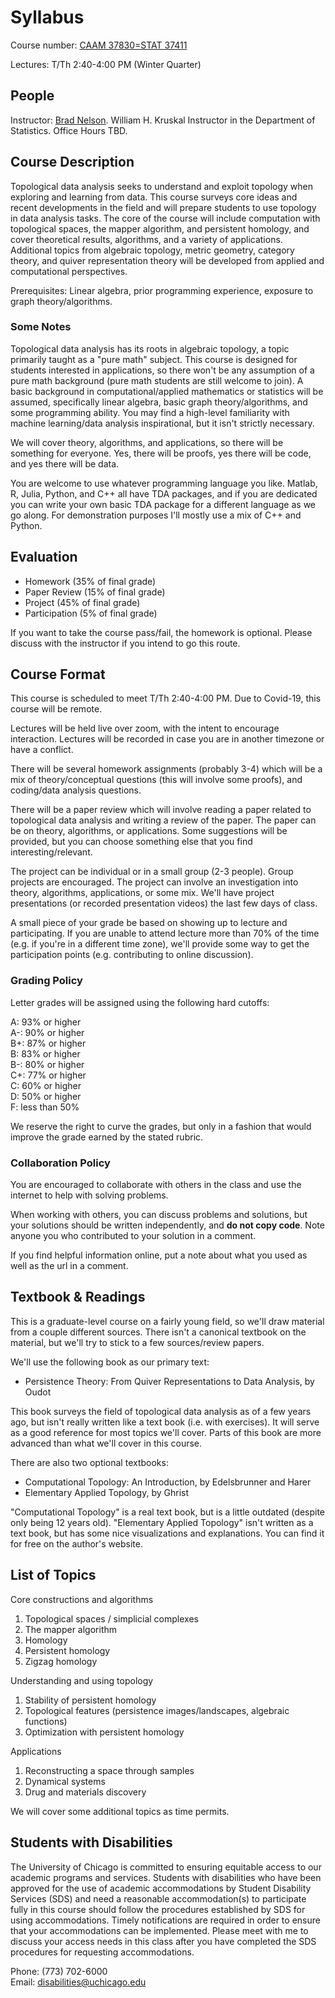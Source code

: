# Syllabus

Course number: [CAAM 37830=STAT 37411](https://stat.uchicago.edu/academics/course-info/2020-2021-courses/winter-2021-stat-37411/)

Lectures: T/Th 2:40-4:00 PM (Winter Quarter)

## People
Instructor:  [Brad Nelson](https://bnels.github.io/). William H. Kruskal Instructor in the Department of Statistics. Office Hours TBD.

## Course Description
Topological data analysis seeks to understand and exploit topology when exploring and learning from data. This course surveys core ideas and recent developments in the field and will prepare students to use topology in data analysis tasks.  The core of the course will include computation with topological spaces, the mapper algorithm, and persistent homology, and cover theoretical results, algorithms, and a variety of applications.  Additional topics from algebraic topology, metric geometry, category theory, and quiver representation theory will be developed from applied and computational perspectives.

Prerequisites:
Linear algebra, prior programming experience, exposure to graph theory/algorithms.

### Some Notes

Topological data analysis has its roots in algebraic topology, a topic primarily taught as a "pure math" subject.  This course is designed for students interested in applications, so there won't be any assumption of a pure math background (pure math students are still welcome to join).  A basic background in computational/applied mathematics or statistics will be assumed, specifically linear algebra, basic graph theory/algorithms, and some programming ability.  You may find a high-level familiarity with machine learning/data analysis inspirational, but it isn't strictly necessary.  

We will cover theory, algorithms, and applications, so there will be something for everyone.  Yes, there will be proofs, yes there will be code, and yes there will be data.  

You are welcome to use whatever programming language you like.  Matlab, R, Julia, Python, and C++ all have TDA packages, and if you are dedicated you can write your own basic TDA package for a different language as we go along.  For demonstration purposes I'll mostly use a mix of C++ and Python.

## Evaluation

* Homework (35% of final grade)
* Paper Review (15% of final grade)
* Project (45% of final grade)
* Participation (5% of final grade)

If you want to take the course pass/fail, the homework is optional.  Please discuss with the instructor if you intend to go this route.

## Course Format

This course is scheduled to meet T/Th 2:40-4:00 PM.  Due to Covid-19, this course will be remote.

Lectures will be held live over zoom, with the intent to encourage interaction.  Lectures will be recorded in case you are in another timezone or have a conflict.

There will be several homework assignments (probably 3-4) which will be a mix of theory/conceptual questions (this will involve some proofs), and coding/data analysis questions.

There will be a paper review which will involve reading a paper related to topological data analysis and writing a review of the paper.  The paper can be on theory, algorithms, or applications.  Some suggestions will be provided, but you can choose something else that you find interesting/relevant.

The project can be individual or in a small group (2-3 people).  Group projects are encouraged. The project can involve an investigation into theory, algorithms, applications, or some mix.  We'll have project presentations (or recorded presentation videos) the last few days of class.

A small piece of your grade be based on showing up to lecture and participating.  If you are unable to attend lecture more than 70% of the time (e.g. if you're in a different time zone), we'll provide some way to get the participation points (e.g. contributing to online discussion).


### Grading Policy

Letter grades will be assigned using the following hard cutoffs:

A: 93% or higher<br />
A-: 90% or higher<br />
B+: 87% or higher<br />
B: 83% or higher<br />
B-: 80% or higher<br />
C+: 77% or higher<br />
C: 60% or higher<br />
D: 50% or higher<br />
F: less than 50%<br />

We reserve the right to curve the grades, but only in a fashion that would improve the grade earned by the stated rubric.

### Collaboration Policy

You are encouraged to collaborate with others in the class and use the internet to help with solving problems.

When working with others, you can discuss problems and solutions, but your solutions should be written independently, and **do not copy code**.  Note anyone you who contributed to your solution in a comment.

If you find helpful information online, put a note about what you used as well as the url in a comment.

## Textbook & Readings

This is a graduate-level course on a fairly young field, so we'll draw material from a couple different sources.  There isn't a canonical textbook on the material, but we'll try to stick to a few sources/review papers.

We'll use the following book as our primary text:
* Persistence Theory: From Quiver Representations to Data Analysis, by Oudot

This book surveys the field of topological data analysis as of a few years ago, but isn't really written like a text book (i.e. with exercises).  It will serve as a good reference for most topics we'll cover.  Parts of this book are more advanced than what we'll cover in this course.

There are also two optional textbooks:
* Computational Topology: An Introduction, by Edelsbrunner and Harer
* Elementary Applied Topology, by Ghrist

"Computational Topology" is a real text book, but is a little outdated (despite only being 12 years old).
"Elementary Applied Topology" isn't written as a text book, but has some nice visualizations and explanations.  You can find it for free on the author's website.

## List of Topics

Core constructions and algorithms
1. Topological spaces / simplicial complexes
2. The mapper algorithm
3. Homology
4. Persistent homology
5. Zigzag homology

Understanding and using topology
1. Stability of persistent homology
2. Topological features (persistence images/landscapes, algebraic functions)
3. Optimization with persistent homology

Applications
1. Reconstructing a space through samples
2. Dynamical systems
3. Drug and materials discovery

We will cover some additional topics as time permits.

## Students with Disabilities

The University of Chicago is committed to ensuring equitable access to
our academic programs and services. Students with disabilities who have
been approved for the use of academic accommodations by​ ​Student Disability
Services​ ​(SDS) and need a reasonable accommodation(s) to participate fully
in this course should follow the procedures established by SDS for using
accommodations. Timely notifications are required in order to ensure that
your accommodations can be implemented. Please meet with me to discuss
your access needs in this class after you have completed the SDS
procedures for requesting accommodations.

Phone: (773) 702-6000<br />
Email: ​disabilities@uchicago.edu
